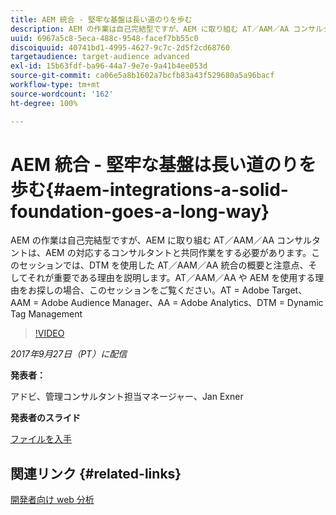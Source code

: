 ```yaml
---
title: AEM 統合 - 堅牢な基盤は長い道のりを歩む
description: AEM の作業は自己完結型ですが、AEM に取り組む AT／AAM／AA コンサルタントは、AEM の対応するコンサルタントと共同作業をする必要があります。このセッションでは、DTM を使用した AT／AAM／AA 統合の概要と注意点、そしてそれが重要である理由を説明します。
uuid: 6967a5c8-5eca-488c-9548-facef7bb55c0
discoiquuid: 40741bd1-4995-4627-9c7c-2d5f2cd68760
targetaudience: target-audience advanced
exl-id: 15b63fdf-ba96-44a7-9e7e-9a41b4ee053d
source-git-commit: ca06e5a8b1602a7bcfb83a43f529680a5a96bacf
workflow-type: tm+mt
source-wordcount: '162'
ht-degree: 100%

---
```


# AEM 統合 - 堅牢な基盤は長い道のりを歩む{#aem-integrations-a-solid-foundation-goes-a-long-way}

AEM の作業は自己完結型ですが、AEM に取り組む AT／AAM／AA コンサルタントは、AEM の対応するコンサルタントと共同作業をする必要があります。このセッションでは、DTM を使用した AT／AAM／AA 統合の概要と注意点、そしてそれが重要である理由を説明します。AT／AAM／AA や AEM を使用する理由をお探しの場合、このセッションをご覧ください。AT = Adobe Target、AAM = Adobe Audience Manager、AA = Adobe Analytics、DTM = Dynamic Tag Management

>[!VIDEO](https://video.tv.adobe.com/v/19833/?quality=9)

*2017年9月27日（PT）に配信*

**発表者：**

アドビ、管理コンサルタント担当マネージャー、Jan Exner

**発表者のスライド**

[ファイルを入手](assets/170927-aem-gems-integrations.pdf)

## 関連リンク {#related-links}

[開発者向け web 分析](https://webanalyticsfordevelopers.com/)

<!--
[Get back to the Overview](https://helpx.adobe.com/experience-manager/kt/eseminars/gems/aem-index.html)
-->
